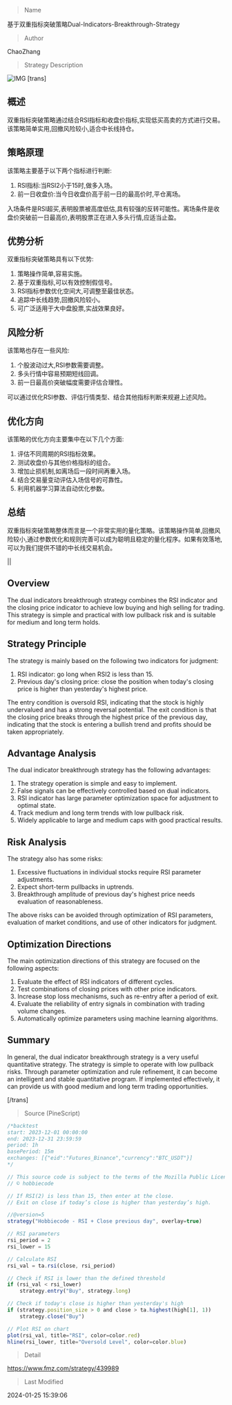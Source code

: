 
> Name

基于双重指标突破策略Dual-Indicators-Breakthrough-Strategy

> Author

ChaoZhang

> Strategy Description

![IMG](https://www.fmz.com/upload/asset/1438193fceb1eae339a.png)
[trans]

## 概述

双重指标突破策略通过结合RSI指标和收盘价指标,实现低买高卖的方式进行交易。该策略简单实用,回撤风险较小,适合中长线持仓。

## 策略原理

该策略主要基于以下两个指标进行判断:

1. RSI指标:当RSI2小于15时,做多入场。
2. 前一日收盘价:当今日收盘价高于前一日的最高价时,平仓离场。

入场条件是RSI超买,表明股票被高度低估,具有较强的反转可能性。离场条件是收盘价突破前一日最高价,表明股票正在进入多头行情,应适当止盈。

## 优势分析

双重指标突破策略具有以下优势:

1. 策略操作简单,容易实施。
2. 基于双重指标,可以有效控制假信号。
3. RSI指标参数优化空间大,可调整至最佳状态。
4. 追踪中长线趋势,回撤风险较小。
5. 可广泛适用于大中盘股票,实战效果良好。

## 风险分析

该策略也存在一些风险:

1. 个股波动过大,RSI参数需要调整。
2. 多头行情中容易预期短线回调。
3. 前一日最高价突破幅度需要评估合理性。

可以通过优化RSI参数、评估行情类型、结合其他指标判断来规避上述风险。

## 优化方向

该策略的优化方向主要集中在以下几个方面:

1. 评估不同周期的RSI指标效果。
2. 测试收盘价与其他价格指标的组合。
3. 增加止损机制,如离场后一段时间再重入场。
4. 结合交易量变动评估入场信号的可靠性。
5. 利用机器学习算法自动优化参数。

## 总结

双重指标突破策略整体而言是一个非常实用的量化策略。该策略操作简单,回撤风险较小,通过参数优化和规则完善可以成为聪明且稳定的量化程序。如果有效落地,可以为我们提供不错的中长线交易机会。

||

## Overview

The dual indicators breakthrough strategy combines the RSI indicator and the closing price indicator to achieve low buying and high selling for trading. This strategy is simple and practical with low pullback risk and is suitable for medium and long term holds.  

## Strategy Principle  

The strategy is mainly based on the following two indicators for judgment:  

1. RSI indicator: go long when RSI2 is less than 15.  
2. Previous day's closing price: close the position when today's closing price is higher than yesterday's highest price.  

The entry condition is oversold RSI, indicating that the stock is highly undervalued and has a strong reversal potential. The exit condition is that the closing price breaks through the highest price of the previous day, indicating that the stock is entering a bullish trend and profits should be taken appropriately.  

## Advantage Analysis   

The dual indicator breakthrough strategy has the following advantages:  

1. The strategy operation is simple and easy to implement.  
2. False signals can be effectively controlled based on dual indicators.   
3. RSI indicator has large parameter optimization space for adjustment to optimal state.
4. Track medium and long term trends with low pullback risk.  
5. Widely applicable to large and medium caps with good practical results.   

## Risk Analysis   

The strategy also has some risks:  

1. Excessive fluctuations in individual stocks require RSI parameter adjustments. 
2. Expect short-term pullbacks in uptrends.  
3. Breakthrough amplitude of previous day's highest price needs evaluation of reasonableness.   

The above risks can be avoided through optimization of RSI parameters, evaluation of market conditions, and use of other indicators for judgment.   

## Optimization Directions   

The main optimization directions of this strategy are focused on the following aspects:  

1. Evaluate the effect of RSI indicators of different cycles. 
2. Test combinations of closing prices with other price indicators.  
3. Increase stop loss mechanisms, such as re-entry after a period of exit.  
4. Evaluate the reliability of entry signals in combination with trading volume changes.   
5. Automatically optimize parameters using machine learning algorithms.   

## Summary  

In general, the dual indicator breakthrough strategy is a very useful quantitative strategy. The strategy is simple to operate with low pullback risks. Through parameter optimization and rule refinement, it can become an intelligent and stable quantitative program. If implemented effectively, it can provide us with good medium and long term trading opportunities.  

[/trans]



> Source (PineScript)

``` javascript
/*backtest
start: 2023-12-01 00:00:00
end: 2023-12-31 23:59:59
period: 1h
basePeriod: 15m
exchanges: [{"eid":"Futures_Binance","currency":"BTC_USDT"}]
*/

// This source code is subject to the terms of the Mozilla Public License 2.0 at https://mozilla.org/MPL/2.0/
// © hobbiecode

// If RSI(2) is less than 15, then enter at the close.
// Exit on close if today’s close is higher than yesterday’s high.

//@version=5
strategy("Hobbiecode - RSI + Close previous day", overlay=true)

// RSI parameters
rsi_period = 2
rsi_lower = 15

// Calculate RSI
rsi_val = ta.rsi(close, rsi_period)

// Check if RSI is lower than the defined threshold
if (rsi_val < rsi_lower)
    strategy.entry("Buy", strategy.long)

// Check if today's close is higher than yesterday's high
if (strategy.position_size > 0 and close > ta.highest(high[1], 1))
    strategy.close("Buy")

// Plot RSI on chart
plot(rsi_val, title="RSI", color=color.red)
hline(rsi_lower, title="Oversold Level", color=color.blue)


```

> Detail

https://www.fmz.com/strategy/439989

> Last Modified

2024-01-25 15:39:06
